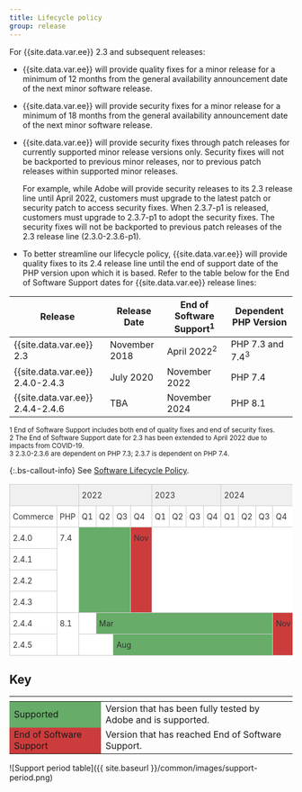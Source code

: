 ```yaml
---
title: Lifecycle policy
group: release
---
```


For {{site.data.var.ee}} 2.3 and subsequent releases:

-  {{site.data.var.ee}} will provide quality fixes for a minor release for a minimum of 12 months from the general availability announcement date of the next minor software release.

-  {{site.data.var.ee}} will provide security fixes for a minor release for a minimum of 18 months from the general availability announcement date of the next minor software release.

-  {{site.data.var.ee}} will provide security fixes through patch releases for currently supported minor release versions only. Security fixes will not be backported to previous minor releases, nor to previous patch releases within supported minor releases.

   For example, while Adobe will provide security releases to its 2.3 release line until April 2022, customers must upgrade to the latest patch or security patch to access security fixes. When 2.3.7-p1 is released, customers must upgrade to 2.3.7-p1 to adopt the security fixes. The security fixes will not be backported to previous patch releases of the 2.3 release line (2.3.0-2.3.6-p1).

-  To better streamline our lifecycle policy, {{site.data.var.ee}} will provide quality fixes to its 2.4 release line until the end of support date of the PHP version upon which it is based. Refer to the table below for the End of Software Support dates for {{site.data.var.ee}} release lines:

| Release                          | Release Date  | End of Software Support<sup>1</sup> | Dependent PHP Version       |
|----------------------------------|---------------|-------------------------------------|-----------------------------|
| {{site.data.var.ee}} 2.3         | November 2018 | April 2022<sup>2</sup>              | PHP 7.3 and 7.4<sup>3</sup> |
| {{site.data.var.ee}} 2.4.0-2.4.3 | July 2020     | November 2022                       | PHP 7.4                     |
| {{site.data.var.ee}} 2.4.4-2.4.6 | TBA           | November 2024                       | PHP 8.1                     |

<sup>1 End of Software Support includes both end of quality fixes and end of security fixes.</sup><br>
<sup>2 The End of Software Support date for 2.3 has been extended to April 2022 due to impacts from COVID-19.</sup><br>
<sup>3 2.3.0-2.3.6 are dependent on PHP 7.3; 2.3.7 is dependent on PHP 7.4.</sup>

{:.bs-callout-info}
See [Software Lifecycle Policy](https://magento.com/sites/default/files/magento-software-lifecycle-policy.pdf).

<style type="text/css">
.tg  {border-collapse:collapse;border-color:#ccc;border-spacing:0;}
.tg td{background-color:#fff;border-color:#ccc;border-style:solid;border-width:1px;color:#333;
  sans-serif;font-size:14px;overflow:hidden;padding:10px 5px;word-break:normal;}
.tg th{background-color:#f0f0f0;border-color:#ccc;border-style:solid;border-width:1px;color:#333;
  sans-serif;font-size:14px;font-weight:normal;overflow:hidden;padding:10px 5px;word-break:normal;}
.tg .tg-bs27{background-color:#67ac68;text-align:left;vertical-align:top}
.tg .tg-pmnn{background-color:#cd3c3c;text-align:left;vertical-align:top}
.tg .tg-0pky{text-align:left;vertical-align:top}
.tg .tg-0lax{text-align:left;vertical-align:top}
.tg .tg-ka61{background-color:#67ac68;border-color:#c0c0c0;text-align:left;vertical-align:top}
</style>

<table class="tg">
<thead>
  <tr>
    <th class="tg-0pky" colspan="2"></th>
    <th class="tg-0lax" colspan="4">2022</th>
    <th class="tg-0lax" colspan="4">2023</th>
    <th class="tg-0lax" colspan="4">2024</th>
  </tr>
</thead>
<tbody>
  <tr>
    <td class="tg-0pky">Commerce</td>
    <td class="tg-0lax">PHP</td>
    <td class="tg-0lax">Q1</td>
    <td class="tg-0lax">Q2</td>
    <td class="tg-0lax">Q3</td>
    <td class="tg-0lax">Q4</td>
    <td class="tg-0lax">Q1</td>
    <td class="tg-0lax">Q2</td>
    <td class="tg-0lax">Q3</td>
    <td class="tg-0lax">Q4</td>
    <td class="tg-0lax">Q1</td>
    <td class="tg-0lax">Q2</td>
    <td class="tg-0lax">Q3</td>
    <td class="tg-0lax">Q4</td>
  </tr>
  <tr>
    <td class="tg-0pky">2.4.0</td>
    <td class="tg-0lax" rowspan="4">7.4</td>
    <td class="tg-bs27" colspan="3" rowspan="4"></td>
    <td class="tg-pmnn" rowspan="4">Nov</td>
    <td class="tg-0lax" colspan="8" rowspan="4"></td>
  </tr>
  <tr>
    <td class="tg-0pky">2.4.1</td>
  </tr>
  <tr>
    <td class="tg-0pky">2.4.2</td>
  </tr>
  <tr>
    <td class="tg-0pky">2.4.3</td>
  </tr>
  <tr>
    <td class="tg-0pky">2.4.4</td>
    <td class="tg-0lax" rowspan="2">8.1</td>
    <td class="tg-0lax"></td>
    <td class="tg-bs27" colspan="10">Mar</td>
    <td class="tg-pmnn" rowspan="2">Nov</td>
  </tr>
  <tr>
    <td class="tg-0pky">2.4.5</td>
    <td class="tg-0lax" colspan="2"></td>
    <td class="tg-ka61" colspan="9">Aug</td>
  </tr>
</tbody>
</table>

## Key

<table>
  <thead>
   <tr>
    <th></th>
    <th></th>
   </tr>
  </thead>
 <tbody>
  <tr>
   <td style="background-color:#67ac68;">Supported</td>
   <td>Version that has been fully tested by Adobe and is supported.</td>
  </tr>
  <tr>
   <td style="background-color:#cd3c3c;">End of Software Support</td>
   <td>Version that has reached End of Software Support.</td>
  </tr>
 </tbody>
</table>

![Support period table]({{ site.baseurl }}/common/images/support-period.png)
